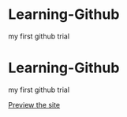 # Learning-Github
my first github trial
# Learning-Github
my first github trial

[Preview the site](index.html)
